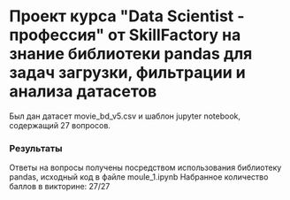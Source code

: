 # Проект курса "Data Scientist - профессия" от SkillFactory на знание библиотеки pandas для задач загрузки, фильтрации и анализа датасетов

Был дан датасет movie_bd_v5.csv и шаблон jupyter notebook, содержащий 27 вопросов.

### Результаты
Ответы на вопросы получены посредством использования библиотеку pandas, исходный код в файле moule_1.ipynb 
Набранное количество баллов в викторине: 27/27
